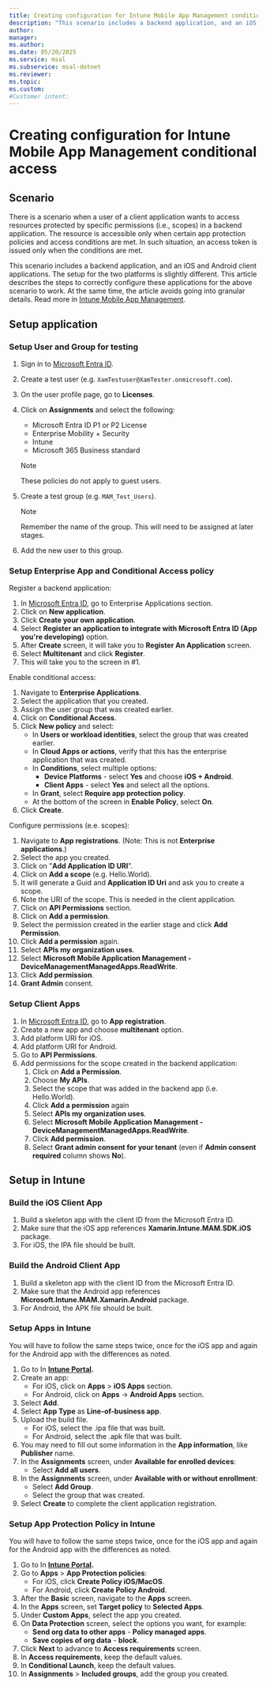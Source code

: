 ```yaml
---
title: Creating configuration for Intune Mobile App Management conditional access
description: "This scenario includes a backend application, and an iOS and Android client applications. This article describes the steps to correctly configure these applications for Intune MAM."
author: 
manager: 
ms.author: 
ms.date: 05/20/2025
ms.service: msal
ms.subservice: msal-dotnet
ms.reviewer: 
ms.topic: 
ms.custom: 
#Customer intent: 
---
```


# Creating configuration for Intune Mobile App Management conditional access

## Scenario

There is a scenario when a user of a client application wants to access resources protected by specific permissions (i.e., scopes) in a backend application. The resource is accessible only when certain app protection policies and access conditions are met. In such situation, an access token is issued only when the conditions are met.  

This scenario includes a backend application, and an iOS and Android client applications. The setup for the two platforms is slightly different. This article describes the steps to correctly configure these applications for the above scenario to work. At the same time, the article avoids going into granular details. Read more in [Intune Mobile App Management](/mem/intune/apps/app-management).

## Setup application

### Setup User and Group for testing

1. Sign in to [Microsoft Entra ID](https://portal.azure.com/#blade/Microsoft_AAD_IAM/ActiveDirectoryMenuBlade/Overview).
2. Create a test user (e.g. `XamTestuser@XamTester.onmicrosoft.com`).
3. On the user profile page, go to **Licenses**.
4. Click on **Assignments** and select the following:
    - Microsoft Entra ID P1 or P2 License
    - Enterprise Mobility + Security
    - Intune
    - Microsoft 365 Business standard

    >[!NOTE]
    >These policies do not apply to guest users.
5. Create a test group (e.g. `MAM_Test_Users`).

    >[!NOTE]
    >Remember the name of the group. This will need to be assigned at later stages.

6. Add the new user to this group.

### Setup Enterprise App and Conditional Access policy

Register a backend application:

1. In [Microsoft Entra ID](https://portal.azure.com/#blade/Microsoft_AAD_IAM/ActiveDirectoryMenuBlade/Overview), go to Enterprise Applications section.
2. Click on **New application**.
3. Click **Create your own application**.
4. Select **Register an application to integrate with Microsoft Entra ID (App you're developing)** option.
5. After **Create** screen, it will take you to **Register An Application** screen.
6. Select **Multitenant** and click **Register**.
7. This will take you to the screen in #1.

Enable conditional access:

1. Navigate to **Enterprise Applications**.
2. Select the application that you created.
3. Assign the user group that was created earlier.
4. Click on **Conditional Access**.
5. Click **New policy** and select:
    - In **Users or workload identities**, select the group that was created earlier.
    - In **Cloud Apps or actions**, verify that this has the enterprise application that was created.
    - In **Conditions**, select multiple options:
        - **Device Platforms** - select **Yes** and choose **iOS + Android**.
        - **Client Apps** - select **Yes** and select all the options.
    - In **Grant**, select **Require app protection policy**.
    - At the bottom of the screen in **Enable Policy**, select **On**.
6. Click **Create**.

Configure permissions (e.e. scopes):

1. Navigate to **App registrations**. (Note: This is not **Enterprise applications**.)
2. Select the app you created.
3. Click on "**Add Application ID URI**".
4. Click on **Add a scope** (e.g. Hello.World).
5. It will generate a Guid and **Application ID Uri** and ask you to create a scope.
6. Note the URI of the scope. This is needed in the client application.
7. Click on **API Permissions** section.
8. Click on **Add a permission**.
9. Select the permission created in the earlier stage and click **Add Permission**.
10. Click **Add a permission** again.
11. Select **APIs my organization uses**.
12. Select **Microsoft Mobile Application Management - DeviceManagementManagedApps.ReadWrite**.
13. Click **Add permission**.
14. **Grant Admin** consent.

### Setup Client Apps

1. In [Microsoft Entra ID](https://portal.azure.com/#blade/Microsoft_AAD_IAM/ActiveDirectoryMenuBlade/Overview), go to **App registration**.
2. Create a new app and choose **multitenant** option.
3. Add platform URI for iOS.
4. Add platform URI for Android.
5. Go to **API Permissions**.
6. Add permissions for the scope created in the backend application:
    1. Click on **Add a Permission**.
    2. Choose **My APIs**.
    3. Select the scope that was added in the backend app (i.e. Hello.World).
    4. Click **Add a permission** again
    5. Select **APIs my organization uses**.
    6. Select **Microsoft Mobile Application Management - DeviceManagementManagedApps.ReadWrite**.
    7. Click **Add permission**.
    8. Select **Grant admin consent for your tenant** (even if **Admin consent required** column shows **No**).

## Setup in Intune

### Build the iOS Client App

1. Build a skeleton app with the client ID from the Microsoft Entra ID.
2. Make sure that the iOS app references **Xamarin.Intune.MAM.SDK.iOS** package.
3. For iOS, the IPA file should be built.

### Build the Android Client App

1. Build a skeleton app with the client ID from the Microsoft Entra ID.
2. Make sure that the Android app references **Microsoft.Intune.MAM.Xamarin.Android** package.
3. For Android, the APK file should be built.

### Setup Apps in Intune

You will have to follow the same steps twice, once for the iOS app and again for the Android app with the differences as noted.

1. Go to In **[Intune Portal](https://endpoint.microsoft.com/).**
2. Create an app:
    - For iOS, click on **Apps** > **iOS Apps** section.
    - For Android, click on **Apps** -> **Android Apps** section.
3. Select **Add**.
4. Select **App Type** as **Line-of-business app**.
5. Upload the build file.
    - For iOS, select the .ipa file that was built.
    - For Android, select the .apk file that was built.
6. You may need to fill out some information in the **App information**, like **Publisher** name.
7. In the **Assignments** screen, under **Available for enrolled devices**:
    - Select **Add all users**.
8. In the **Assignments** screen, under **Available with or without enrollment**:
    - Select **Add Group**.
    - Select the group that was created.
9. Select **Create** to complete the client application registration.

### Setup App Protection Policy in Intune

You will have to follow the same steps twice, once for the iOS app and again for the Android app with the differences as noted.

1. Go to In **[Intune Portal](https://endpoint.microsoft.com/).**
2. Go to **Apps** > **App Protection policies**:
    - For iOS, click **Create Policy iOS/MacOS**.
    - For Android, click **Create Policy Android**.
3. After the **Basic** screen, navigate to the **Apps** screen.
4. In the **Apps** screen, set **Target policy** to **Selected Apps**.
5. Under **Custom Apps**, select the app you created.
6. On **Data Protection** screen, select the options you want, for example:
    - **Send org data to other apps** - **Policy managed apps**.
    - **Save copies of org data** - **block**.
7. Click **Next** to advance to **Access requirements** screen.
8. In **Access requirements**, keep the default values.
9. In **Conditional Launch**, keep the default values.
10. In **Assignments** > **Included groups**, add the group you created.
